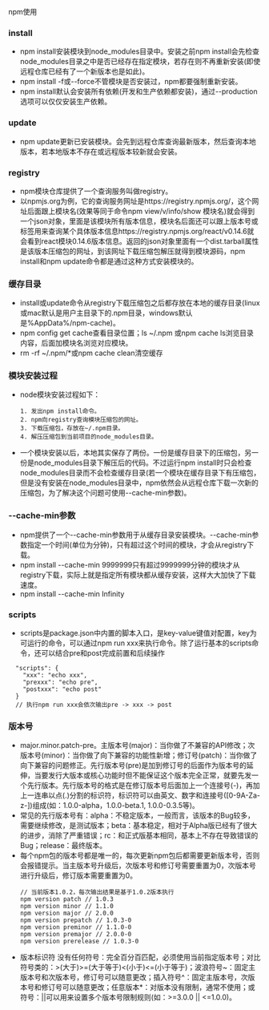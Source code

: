 npm使用

### install
  - npm install安装模块到node_modules目录中。安装之前npm install会先检查node_modules目录之中是否已经存在指定模块，若存在则不再重新安装(即使远程仓库已经有了一个新版本也是如此)。
  - npm install -f或--force不管模块是否安装过，npm都要强制重新安装。
  - npm install默认会安装所有依赖(开发和生产依赖都安装)，通过--production选项可以仅仅安装生产依赖。

### update
  - npm update更新已安装模块。会先到远程仓库查询最新版本，然后查询本地版本，若本地版本不存在或远程版本较新就会安装。

### registry
  - npm模块仓库提供了一个查询服务叫做registry。
  - 以npmjs.org为例，它的查询服务网址是https://registry.npmjs.org/，这个网址后面跟上模块名(效果等同于命令npm view/v/info/show 模块名)就会得到一个json对象，里面是该模块所有版本信息，模块名后面还可以跟上版本号或标签用来查询某个具体版本信息https://registry.npmjs.org/react/v0.14.6就会看到react模块0.14.6版本信息。返回的json对象里面有一个dist.tarball属性是该版本压缩包的网址，到该网址下载压缩包解压就得到模块源码，npm install和npm update命令都是通过这种方式安装模块的。
  
### 缓存目录
  - install或update命令从registry下载压缩包之后都存放在本地的缓存目录(linux或mac默认是用户主目录下的.npm目录，windows默认是%AppData%/npm-cache)。
  - npm config get cache查看目录位置；ls ~/.npm 或npm cache ls浏览目录内容，后面加模块名浏览对应模块。
  - rm -rf ~/.npm/*或npm cache clean清空缓存

### 模块安装过程
  - node模块安装过程如下：
    ```
    1. 发出npm install命令。
    2. npm向registry查询模块压缩包的网址。
    3. 下载压缩包，存放在~/.npm目录。
    4. 解压压缩包到当前项目的node_modules目录。
    ```
  - 一个模块安装以后，本地其实保存了两份。一份是缓存目录下的压缩包，另一份是node_modules目录下解压后的代码。不过运行npm install时只会检查node_modules目录而不会检查缓存目录(若一个模块在缓存目录下有压缩包，但是没有安装在node_modules目录中，npm依然会从远程仓库下载一次新的压缩包，为了解决这个问题可使用--cache-min参数)。

### --cache-min参数
  - npm提供了一个--cache-min参数用于从缓存目录安装模块。--cache-min参数指定一个时间(单位为分钟)，只有超过这个时间的模块，才会从registry下载。
  - npm install --cache-min 9999999只有超过9999999分钟的模块才从registry下载，实际上就是指定所有模块都从缓存安装，这样大大加快了下载速度。
  - npm install --cache-min Infinity

### scripts
  - scripts是package.json中内置的脚本入口，是key-value键值对配置，key为可运行的命令，可以通过npm run xxx来执行命令。除了运行基本的scripts命令，还可以结合pre和post完成前置和后续操作
  ```
    "scripts": {
      "xxx": "echo xxx",
      "prexxx": "echo pre",
      "postxxx": "echo post"
    }
    // 执行npm run xxx会依次输出pre -> xxx -> post
  ```
 
### 版本号
  - major.minor.patch-pre。主版本号(major)：当你做了不兼容的API修改；次版本号(minor)：当你做了向下兼容的功能性新增；修订号(patch)：当你做了向下兼容的问题修正。先行版本号(pre)是加到修订号的后面作为版本号的延伸，当要发行大版本或核心功能时但不能保证这个版本完全正常，就要先发一个先行版本。先行版本号的格式是在修订版本号后面加上一个连接号(-)，再加上一连串以点(.)分割的标识符，标识符可以由英文、数字和连接号([0-9A-Za-z-])组成(如：1.0​​.0-alpha，1.0​​.0-beta.1, 1.0​​.0-0.3.5等)。
  - 常见的先行版本号有：alpha：不稳定版本，一般而言，该版本的Bug较多，需要继续修改，是测试版本；beta：基本稳定，相对于Alpha版已经有了很大的进步，消除了严重错误；rc：和正式版基本相同，基本上不存在导致错误的Bug；release：最终版本。
  - 每个npm包的版本号都是唯一的，每次更新npm包后都需要更新版本号，否则会报错提示。当主版本号升级后，次版本号和修订号需要重置为0，次版本号进行升级后，修订版本需要重置为0。
    ```
    // 当前版本1.0.2，每次输出结果是基于1.0.2版本执行
    npm version patch // 1.0.3
    npm version minor // 1.1.0
    npm version major // 2.0.0
    npm version prepatch // 1.0.3-0
    npm version preminor // 1.1.0-0
    npm version premajor // 2.0.0-0
    npm version prerelease // 1.0.3-0
    ```
  - 版本标识符 没有任何符号：完全百分百匹配，必须使用当前指定版本号；对比符号类的：>(大于)>=(大于等于)<(小于)<=(小于等于)；波浪符号~：固定主版本号和次版本号，修订号可以随意更改；插入符号^：固定主版本号，次版本号和修订号可以随意更改；任意版本*：对版本没有限制，通常不使用；或符号：||可以用来设置多个版本号限制规则(如：>=3.0.0 || <=1.0.0)。